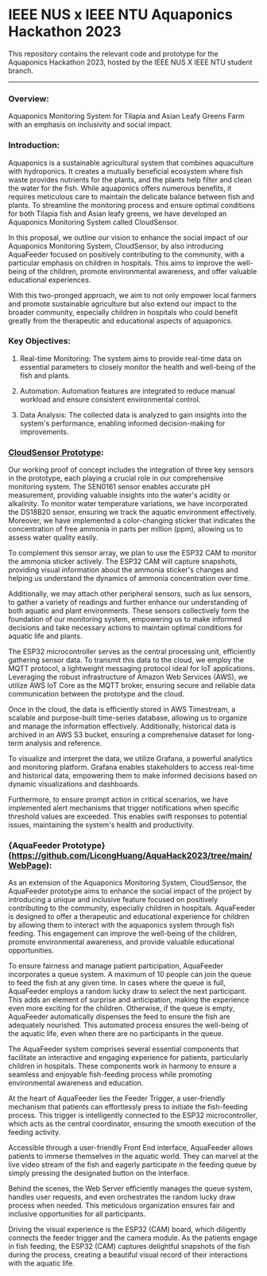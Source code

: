# IEEE NUS x IEEE NTU Aquaponics Hackathon 2023

This repository contains the relevant code and prototype for the Aquaponics Hackathon 2023, hosted by the IEEE NUS X IEEE NTU student branch.

---
### Overview:
Aquaponics Monitoring System for Tilapia and Asian Leafy Greens Farm with an emphasis on inclusivity and social impact.  

### Introduction:
Aquaponics is a sustainable agricultural system that combines aquaculture with hydroponics. It creates a mutually beneficial ecosystem where fish waste provides nutrients for the plants, and the plants help filter and clean the water for the fish. While aquaponics offers numerous benefits, it requires meticulous care to maintain the delicate balance between fish and plants. To streamline the monitoring process and ensure optimal conditions for both Tilapia fish and Asian leafy greens, we have developed an Aquaponics Monitoring System called CloudSensor.

In this proposal, we outline our vision to enhance the social impact of our Aquaponics Monitoring System, CloudSensor, by also introducing AquaFeeder focused on positively contributing to the community, with a particular emphasis on children in hospitals. This aims to improve the well-being of the children, promote environmental awareness, and offer valuable educational experiences.

With this two-pronged approach, we aim to not only empower local farmers and promote sustainable agriculture but also extend our impact to the broader community, especially children in hospitals who could benefit greatly from the therapeutic and educational aspects of aquaponics.

### Key Objectives:

1. Real-time Monitoring:
The system aims to provide real-time data on essential parameters to closely monitor the health and well-being of the fish and plants.

2. Automation:
Automation features are integrated to reduce manual workload and ensure consistent environmental control.

3. Data Analysis:
The collected data is analyzed to gain insights into the system's performance, enabling informed decision-making for improvements.

### [CloudSensor Prototype](https://github.com/LicongHuang/AquaHack2023/tree/jing_branch/code/CloudSensor):

Our working proof of concept includes the integration of three key sensors in the prototype, each playing a crucial role in our comprehensive monitoring system. The SEN0161 sensor enables accurate pH measurement, providing valuable insights into the water's acidity or alkalinity. To monitor water temperature variations, we have incorporated the DS18B20 sensor, ensuring we track the aquatic environment effectively. Moreover, we have implemented a color-changing sticker that indicates the concentration of free ammonia in parts per million (ppm), allowing us to assess water quality easily.

To complement this sensor array, we plan to use the ESP32 CAM to monitor the ammonia sticker actively. The ESP32 CAM will capture snapshots, providing visual information about the ammonia sticker's changes and helping us understand the dynamics of ammonia concentration over time.

Additionally, we may attach other peripheral sensors, such as lux sensors, to gather a variety of readings and further enhance our understanding of both aquatic and plant environments. These sensors collectively form the foundation of our monitoring system, empowering us to make informed decisions and take necessary actions to maintain optimal conditions for aquatic life and plants.

The ESP32 microcontroller serves as the central processing unit, efficiently gathering sensor data. To transmit this data to the cloud, we employ the MQTT protocol, a lightweight messaging protocol ideal for IoT applications. Leveraging the robust infrastructure of Amazon Web Services (AWS), we utilize AWS IoT Core as the MQTT broker, ensuring secure and reliable data communication between the prototype and the cloud.

Once in the cloud, the data is efficiently stored in AWS Timestream, a scalable and purpose-built time-series database, allowing us to organize and manage the information effectively. Additionally, historical data is archived in an AWS S3 bucket, ensuring a comprehensive dataset for long-term analysis and reference.

To visualize and interpret the data, we utilize Grafana, a powerful analytics and monitoring platform. Grafana enables stakeholders to access real-time and historical data, empowering them to make informed decisions based on dynamic visualizations and dashboards.

Furthermore, to ensure prompt action in critical scenarios, we have implemented alert mechanisms that trigger notifications when specific threshold values are exceeded. This enables swift responses to potential issues, maintaining the system's health and productivity.

### {AquaFeeder Prototype}(https://github.com/LicongHuang/AquaHack2023/tree/main/WebPage):

As an extension of the Aquaponics Monitoring System, CloudSensor, the AquaFeeder prototype aims to enhance the social impact of the project by introducing a unique and inclusive feature focused on positively contributing to the community, especially children in hospitals. AquaFeeder is designed to offer a therapeutic and educational experience for children by allowing them to interact with the aquaponics system through fish feeding. This engagement can improve the well-being of the children, promote environmental awareness, and provide valuable educational opportunities.

To ensure fairness and manage patient participation, AquaFeeder incorporates a queue system. A maximum of 10 people can join the queue to feed the fish at any given time. In cases where the queue is full, AquaFeeder employs a random lucky draw to select the next participant. This adds an element of surprise and anticipation, making the experience even more exciting for the children. Otherwise, if the queue is empty, AquaFeeder automatically dispenses the feed to ensure the fish are adequately nourished. This automated process ensures the well-being of the aquatic life, even when there are no participants in the queue.

The AquaFeeder system comprises several essential components that facilitate an interactive and engaging experience for patients, particularly children in hospitals. These components work in harmony to ensure a seamless and enjoyable fish-feeding process while promoting environmental awareness and education.

At the heart of AquaFeeder lies the Feeder Trigger, a user-friendly mechanism that patients can effortlessly press to initiate the fish-feeding process. This trigger is intelligently connected to the ESP32 microcontroller, which acts as the central coordinator, ensuring the smooth execution of the feeding activity.

Accessible through a user-friendly Front End interface, AquaFeeder allows patients to immerse themselves in the aquatic world. They can marvel at the live video stream of the fish and eagerly participate in the feeding queue by simply pressing the designated button on the interface.

Behind the scenes, the Web Server efficiently manages the queue system, handles user requests, and even orchestrates the random lucky draw process when needed. This meticulous organization ensures fair and inclusive opportunities for all participants.

Driving the visual experience is the ESP32 (CAM) board, which diligently connects the feeder trigger and the camera module. As the patients engage in fish feeding, the ESP32 (CAM) captures delightful snapshots of the fish during the process, creating a beautiful visual record of their interactions with the aquatic life.

